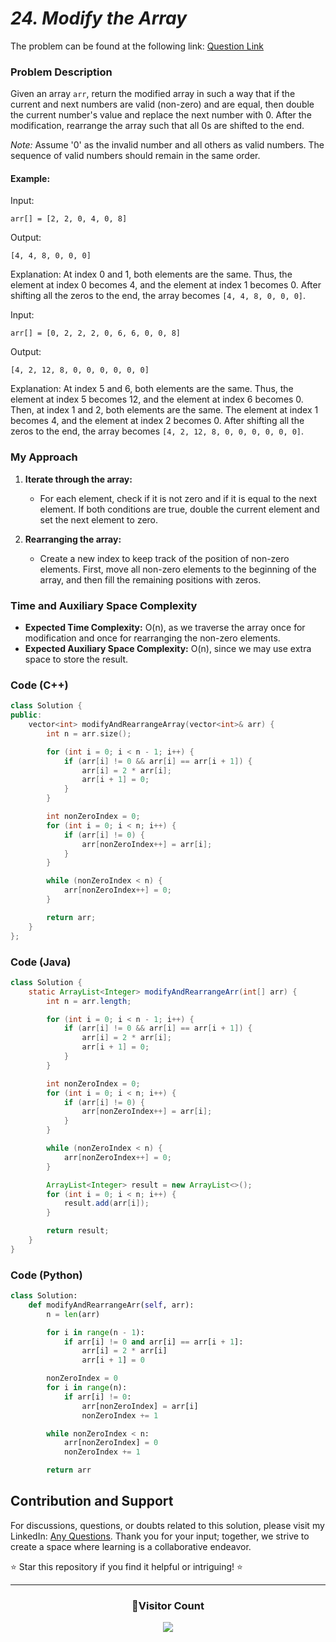 # _24. Modify the Array_

The problem can be found at the following link: [Question Link](https://www.geeksforgeeks.org/problems/ease-the-array0633/1)

### Problem Description

Given an array `arr`, return the modified array in such a way that if the current and next numbers are valid (non-zero) and are equal, then double the current number's value and replace the next number with 0. After the modification, rearrange the array such that all 0s are shifted to the end.

_Note:_ Assume '0' as the invalid number and all others as valid numbers. The sequence of valid numbers should remain in the same order.

#### Example:

Input:

```
arr[] = [2, 2, 0, 4, 0, 8]
```

Output:

```
[4, 4, 8, 0, 0, 0]
```

Explanation: At index 0 and 1, both elements are the same. Thus, the element at index 0 becomes 4, and the element at index 1 becomes 0. After shifting all the zeros to the end, the array becomes `[4, 4, 8, 0, 0, 0]`.

Input:

```
arr[] = [0, 2, 2, 2, 0, 6, 6, 0, 0, 8]
```

Output:

```
[4, 2, 12, 8, 0, 0, 0, 0, 0, 0]
```

Explanation: At index 5 and 6, both elements are the same. Thus, the element at index 5 becomes 12, and the element at index 6 becomes 0. Then, at index 1 and 2, both elements are the same. The element at index 1 becomes 4, and the element at index 2 becomes 0. After shifting all the zeros to the end, the array becomes `[4, 2, 12, 8, 0, 0, 0, 0, 0, 0]`.

### My Approach

1. **Iterate through the array:**

   - For each element, check if it is not zero and if it is equal to the next element. If both conditions are true, double the current element and set the next element to zero.

2. **Rearranging the array:**
   - Create a new index to keep track of the position of non-zero elements. First, move all non-zero elements to the beginning of the array, and then fill the remaining positions with zeros.

### Time and Auxiliary Space Complexity

- **Expected Time Complexity:** O(n), as we traverse the array once for modification and once for rearranging the non-zero elements.
- **Expected Auxiliary Space Complexity:** O(n), since we may use extra space to store the result.

### Code (C++)

```cpp
class Solution {
public:
    vector<int> modifyAndRearrangeArray(vector<int>& arr) {
        int n = arr.size();

        for (int i = 0; i < n - 1; i++) {
            if (arr[i] != 0 && arr[i] == arr[i + 1]) {
                arr[i] = 2 * arr[i];
                arr[i + 1] = 0;
            }
        }

        int nonZeroIndex = 0;
        for (int i = 0; i < n; i++) {
            if (arr[i] != 0) {
                arr[nonZeroIndex++] = arr[i];
            }
        }

        while (nonZeroIndex < n) {
            arr[nonZeroIndex++] = 0;
        }

        return arr;
    }
};
```

### Code (Java)

```java
class Solution {
    static ArrayList<Integer> modifyAndRearrangeArr(int[] arr) {
        int n = arr.length;

        for (int i = 0; i < n - 1; i++) {
            if (arr[i] != 0 && arr[i] == arr[i + 1]) {
                arr[i] = 2 * arr[i];
                arr[i + 1] = 0;
            }
        }

        int nonZeroIndex = 0;
        for (int i = 0; i < n; i++) {
            if (arr[i] != 0) {
                arr[nonZeroIndex++] = arr[i];
            }
        }

        while (nonZeroIndex < n) {
            arr[nonZeroIndex++] = 0;
        }

        ArrayList<Integer> result = new ArrayList<>();
        for (int i = 0; i < n; i++) {
            result.add(arr[i]);
        }

        return result;
    }
}
```

### Code (Python)

```python
class Solution:
    def modifyAndRearrangeArr(self, arr):
        n = len(arr)

        for i in range(n - 1):
            if arr[i] != 0 and arr[i] == arr[i + 1]:
                arr[i] = 2 * arr[i]
                arr[i + 1] = 0

        nonZeroIndex = 0
        for i in range(n):
            if arr[i] != 0:
                arr[nonZeroIndex] = arr[i]
                nonZeroIndex += 1

        while nonZeroIndex < n:
            arr[nonZeroIndex] = 0
            nonZeroIndex += 1

        return arr
```

## Contribution and Support

For discussions, questions, or doubts related to this solution, please visit my LinkedIn: [Any Questions](https://www.linkedin.com/in/patel-hetkumar-sandipbhai-8b110525a/). Thank you for your input; together, we strive to create a space where learning is a collaborative endeavor.

⭐ Star this repository if you find it helpful or intriguing! ⭐

---

<div align=center>
  <h3><b>📍Visitor Count</b></h3>
</div>

<p align="center" >   
  <img src="https://visitor-badge.laobi.icu/badge?page_id=Hunterdii.GeeksforGeeks-POTD" />  
</p>
